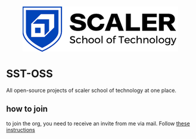 <p align="center">
<img src="https://github.com/SST-OSS/.github/blob/main/profile/sst.png" alt="Scaler School Of Technology"></img>
</p>

# SST-OSS
All open-source projects of scaler school of technology at one place.

## how to join
to join the org, you need to receive an invite from me via mail. Follow [these instructions](https://github.com/SST-OSS/.github/blob/main/JOINING.md)
